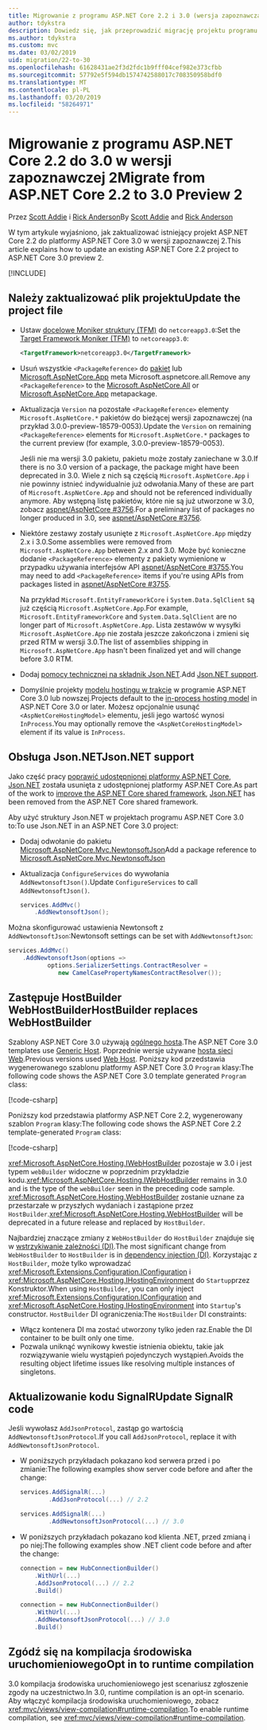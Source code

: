 ```yaml
---
title: Migrowanie z programu ASP.NET Core 2.2 i 3.0 (wersja zapoznawcza)
author: tdykstra
description: Dowiedz się, jak przeprowadzić migrację projektu programu ASP.NET Core 2.2 do platformy ASP.NET Core 3.0.
ms.author: tdykstra
ms.custom: mvc
ms.date: 03/02/2019
uid: migration/22-to-30
ms.openlocfilehash: 61628431ae2f3d2fdc1b9fff04cef982e373cfbb
ms.sourcegitcommit: 57792e5f594db1574742588017c708350958bdf0
ms.translationtype: MT
ms.contentlocale: pl-PL
ms.lasthandoff: 03/20/2019
ms.locfileid: "58264971"
---
```

# <a name="migrate-from-aspnet-core-22-to-30-preview-2"></a><span data-ttu-id="9a715-103">Migrowanie z programu ASP.NET Core 2.2 do 3.0 w wersji zapoznawczej 2</span><span class="sxs-lookup"><span data-stu-id="9a715-103">Migrate from ASP.NET Core 2.2 to 3.0 Preview 2</span></span>

<span data-ttu-id="9a715-104">Przez [Scott Addie](https://github.com/scottaddie) i [Rick Anderson](https://twitter.com/RickAndMSFT)</span><span class="sxs-lookup"><span data-stu-id="9a715-104">By [Scott Addie](https://github.com/scottaddie) and [Rick Anderson](https://twitter.com/RickAndMSFT)</span></span>

<span data-ttu-id="9a715-105">W tym artykule wyjaśniono, jak zaktualizować istniejący projekt ASP.NET Core 2.2 do platformy ASP.NET Core 3.0 w wersji zapoznawczej 2.</span><span class="sxs-lookup"><span data-stu-id="9a715-105">This article explains how to update an existing ASP.NET Core 2.2 project to ASP.NET Core 3.0 preview 2.</span></span>

[!INCLUDE[](~/includes/net-core-prereqs-all-3.0.md)]

## <a name="update-the-project-file"></a><span data-ttu-id="9a715-106">Należy zaktualizować plik projektu</span><span class="sxs-lookup"><span data-stu-id="9a715-106">Update the project file</span></span>

* <span data-ttu-id="9a715-107">Ustaw [docelowe Moniker struktury (TFM)](/dotnet/standard/frameworks#referring-to-frameworks) do `netcoreapp3.0`:</span><span class="sxs-lookup"><span data-stu-id="9a715-107">Set the [Target Framework Moniker (TFM)](/dotnet/standard/frameworks#referring-to-frameworks) to `netcoreapp3.0`:</span></span>

  ```xml
  <TargetFramework>netcoreapp3.0</TargetFramework>
  ```

* <span data-ttu-id="9a715-108">Usuń wszystkie `<PackageReference>` do [pakiet](xref:fundamentals/metapackage) lub [Microsoft.AspNetCore.App](xref:fundamentals/metapackage-app) meta Microsoft.aspnetcore.all.</span><span class="sxs-lookup"><span data-stu-id="9a715-108">Remove any `<PackageReference>` to the [Microsoft.AspNetCore.All](xref:fundamentals/metapackage) or [Microsoft.AspNetCore.App](xref:fundamentals/metapackage-app) metapackage.</span></span>

* <span data-ttu-id="9a715-109">Aktualizacja `Version` na pozostałe `<PackageReference>` elementy `Microsoft.AspNetCore.*` pakietów do bieżącej wersji zapoznawczej (na przykład 3.0.0-preview-18579-0053).</span><span class="sxs-lookup"><span data-stu-id="9a715-109">Update the `Version` on remaining `<PackageReference>` elements for `Microsoft.AspNetCore.*` packages to the current preview (for example, 3.0.0-preview-18579-0053).</span></span>

  <span data-ttu-id="9a715-110">Jeśli nie ma wersji 3.0 pakietu, pakietu może zostały zaniechane w 3.0.</span><span class="sxs-lookup"><span data-stu-id="9a715-110">If there is no 3.0 version of a package, the package might have been deprecated in 3.0.</span></span> <span data-ttu-id="9a715-111">Wiele z nich są częścią `Microsoft.AspNetCore.App` i nie powinny istnieć indywidualnie już odwołania.</span><span class="sxs-lookup"><span data-stu-id="9a715-111">Many of these are part of `Microsoft.AspNetCore.App` and should not be referenced individually anymore.</span></span> <span data-ttu-id="9a715-112">Aby wstępną listę pakietów, które nie są już utworzone w 3.0, zobacz [aspnet/AspNetCore #3756](https://github.com/aspnet/AspNetCore/issues/3756).</span><span class="sxs-lookup"><span data-stu-id="9a715-112">For a preliminary list of packages no longer produced in 3.0, see [aspnet/AspNetCore #3756](https://github.com/aspnet/AspNetCore/issues/3756).</span></span>

* <span data-ttu-id="9a715-113">Niektóre zestawy zostały usunięte z `Microsoft.AspNetCore.App` między 2.x i 3.0.</span><span class="sxs-lookup"><span data-stu-id="9a715-113">Some assemblies were removed from `Microsoft.AspNetCore.App` between 2.x and 3.0.</span></span> <span data-ttu-id="9a715-114">Może być konieczne dodanie `<PackageReference>` elementy z pakiety wymienione w przypadku używania interfejsów API [aspnet/AspNetCore #3755](https://github.com/aspnet/AspNetCore/issues/3755).</span><span class="sxs-lookup"><span data-stu-id="9a715-114">You may need to add `<PackageReference>` items if you're using APIs from packages listed in [aspnet/AspNetCore #3755](https://github.com/aspnet/AspNetCore/issues/3755).</span></span>

  <span data-ttu-id="9a715-115">Na przykład `Microsoft.EntityFrameworkCore` i `System.Data.SqlClient` są już częścią `Microsoft.AspNetCore.App`.</span><span class="sxs-lookup"><span data-stu-id="9a715-115">For example, `Microsoft.EntityFrameworkCore` and `System.Data.SqlClient` are no longer part of `Microsoft.AspNetCore.App`.</span></span> <span data-ttu-id="9a715-116">Lista zestawów w wysyłki `Microsoft.AspNetCore.App` nie została jeszcze zakończona i zmieni się przed RTM w wersji 3.0.</span><span class="sxs-lookup"><span data-stu-id="9a715-116">The list of assemblies shipping in `Microsoft.AspNetCore.App` hasn't been finalized yet and will change before 3.0 RTM.</span></span>

* <span data-ttu-id="9a715-117">Dodaj [pomocy technicznej na składnik Json.NET](#json).</span><span class="sxs-lookup"><span data-stu-id="9a715-117">Add [Json.NET support](#json).</span></span>

* <span data-ttu-id="9a715-118">Domyślnie projekty [modelu hostingu w trakcie](xref:host-and-deploy/aspnet-core-module#in-process-hosting-model) w programie ASP.NET Core 3.0 lub nowszej.</span><span class="sxs-lookup"><span data-stu-id="9a715-118">Projects default to the [in-process hosting model](xref:host-and-deploy/aspnet-core-module#in-process-hosting-model) in ASP.NET Core 3.0 or later.</span></span> <span data-ttu-id="9a715-119">Możesz opcjonalnie usunąć `<AspNetCoreHostingModel>` elementu, jeśli jego wartość wynosi `InProcess`.</span><span class="sxs-lookup"><span data-stu-id="9a715-119">You may optionally remove the `<AspNetCoreHostingModel>` element if its value is `InProcess`.</span></span>

<a name="json"></a>

## <a name="jsonnet-support"></a><span data-ttu-id="9a715-120">Obsługa Json.NET</span><span class="sxs-lookup"><span data-stu-id="9a715-120">Json.NET support</span></span>

<span data-ttu-id="9a715-121">Jako część pracy [poprawić udostępnionej platformy ASP.NET Core](https://blogs.msdn.microsoft.com/webdev/2018/10/29/a-first-look-at-changes-coming-in-asp-net-core-3-0/), [Json.NET](https://www.newtonsoft.com/json/help/html/Introduction.htm) została usunięta z udostępnionej platformy ASP.NET Core.</span><span class="sxs-lookup"><span data-stu-id="9a715-121">As part of the work to [improve the ASP.NET Core shared framework](https://blogs.msdn.microsoft.com/webdev/2018/10/29/a-first-look-at-changes-coming-in-asp-net-core-3-0/), [Json.NET](https://www.newtonsoft.com/json/help/html/Introduction.htm) has been removed from the ASP.NET Core shared framework.</span></span>

<span data-ttu-id="9a715-122">Aby użyć struktury Json.NET w projektach programu ASP.NET Core 3.0 to:</span><span class="sxs-lookup"><span data-stu-id="9a715-122">To use Json.NET in an ASP.NET Core 3.0 project:</span></span>

* <span data-ttu-id="9a715-123">Dodaj odwołanie do pakietu [Microsoft.AspNetCore.Mvc.NewtonsoftJson](https://nuget.org/packages/Microsoft.AspNetCore.Mvc.NewtonsoftJson)</span><span class="sxs-lookup"><span data-stu-id="9a715-123">Add a package reference to [Microsoft.AspNetCore.Mvc.NewtonsoftJson](https://nuget.org/packages/Microsoft.AspNetCore.Mvc.NewtonsoftJson)</span></span>
* <span data-ttu-id="9a715-124">Aktualizacja `ConfigureServices` do wywołania `AddNewtonsoftJson()`.</span><span class="sxs-lookup"><span data-stu-id="9a715-124">Update `ConfigureServices` to call `AddNewtonsoftJson()`.</span></span>

    ```csharp
    services.AddMvc()
        .AddNewtonsoftJson();
    ```

<span data-ttu-id="9a715-125">Można skonfigurować ustawienia Newtonsoft z `AddNewtonsoftJson`:</span><span class="sxs-lookup"><span data-stu-id="9a715-125">Newtonsoft settings can be set with `AddNewtonsoftJson`:</span></span>

  ```csharp
  services.AddMvc()
      .AddNewtonsoftJson(options =>
             options.SerializerSettings.ContractResolver =
                new CamelCasePropertyNamesContractResolver());
  ```

## <a name="hostbuilder-replaces-webhostbuilder"></a><span data-ttu-id="9a715-126">Zastępuje HostBuilder WebHostBuilder</span><span class="sxs-lookup"><span data-stu-id="9a715-126">HostBuilder replaces WebHostBuilder</span></span>

<span data-ttu-id="9a715-127">Szablony ASP.NET Core 3.0 używają [ogólnego hosta](xref:fundamentals/host/generic-host).</span><span class="sxs-lookup"><span data-stu-id="9a715-127">The ASP.NET Core 3.0 templates use [Generic Host](xref:fundamentals/host/generic-host).</span></span> <span data-ttu-id="9a715-128">Poprzednie wersje używane [hosta sieci Web](xref:fundamentals/host/web-host).</span><span class="sxs-lookup"><span data-stu-id="9a715-128">Previous versions used [Web Host](xref:fundamentals/host/web-host).</span></span> <span data-ttu-id="9a715-129">Poniższy kod przedstawia wygenerowanego szablonu platformy ASP.NET Core 3.0 `Program` klasy:</span><span class="sxs-lookup"><span data-stu-id="9a715-129">The following code shows the ASP.NET Core 3.0 template generated `Program` class:</span></span>

[!code-csharp[](22-to-30/samples/Program.cs?name=snippet)]

<span data-ttu-id="9a715-130">Poniższy kod przedstawia platformy ASP.NET Core 2.2, wygenerowany szablon `Program` klasy:</span><span class="sxs-lookup"><span data-stu-id="9a715-130">The following code shows the ASP.NET Core 2.2 template-generated `Program` class:</span></span>

[!code-csharp[](22-to-30/samples/Program2.2.cs?name=snippet)]

<span data-ttu-id="9a715-131"><xref:Microsoft.AspNetCore.Hosting.IWebHostBuilder> pozostaje w 3.0 i jest typem `webBuilder` widoczne w poprzednim przykładzie kodu.</span><span class="sxs-lookup"><span data-stu-id="9a715-131"><xref:Microsoft.AspNetCore.Hosting.IWebHostBuilder> remains in 3.0 and is the type of the `webBuilder` seen in the preceding code sample.</span></span> <span data-ttu-id="9a715-132"><xref:Microsoft.AspNetCore.Hosting.WebHostBuilder> zostanie uznane za przestarzałe w przyszłych wydaniach i zastąpione przez `HostBuilder`.</span><span class="sxs-lookup"><span data-stu-id="9a715-132"><xref:Microsoft.AspNetCore.Hosting.WebHostBuilder> will be deprecated in a future release and replaced by `HostBuilder`.</span></span>

<span data-ttu-id="9a715-133">Najbardziej znaczące zmiany z `WebHostBuilder` do `HostBuilder` znajduje się w [wstrzykiwanie zależności (DI)](xref:fundamentals/dependency-injection).</span><span class="sxs-lookup"><span data-stu-id="9a715-133">The most significant change from `WebHostBuilder` to `HostBuilder` is in [dependency injection (DI)](xref:fundamentals/dependency-injection).</span></span> <span data-ttu-id="9a715-134">Korzystając z `HostBuilder`, może tylko wprowadzać <xref:Microsoft.Extensions.Configuration.IConfiguration> i <xref:Microsoft.AspNetCore.Hosting.IHostingEnvironment> do `Startup`przez Konstruktor.</span><span class="sxs-lookup"><span data-stu-id="9a715-134">When using `HostBuilder`, you can only inject <xref:Microsoft.Extensions.Configuration.IConfiguration> and <xref:Microsoft.AspNetCore.Hosting.IHostingEnvironment> into `Startup`'s constructor.</span></span> <span data-ttu-id="9a715-135">`HostBuilder` DI ograniczenia:</span><span class="sxs-lookup"><span data-stu-id="9a715-135">The `HostBuilder` DI constraints:</span></span>

* <span data-ttu-id="9a715-136">Włącz kontenera DI ma zostać utworzony tylko jeden raz.</span><span class="sxs-lookup"><span data-stu-id="9a715-136">Enable the DI container to be built only one time.</span></span>
* <span data-ttu-id="9a715-137">Pozwala uniknąć wynikowy kwestie istnienia obiektu, takie jak rozwiązywanie wielu wystąpień pojedynczych wystąpień.</span><span class="sxs-lookup"><span data-stu-id="9a715-137">Avoids the resulting object lifetime issues like resolving multiple instances of singletons.</span></span>

## <a name="update-signalr-code"></a><span data-ttu-id="9a715-138">Aktualizowanie kodu SignalR</span><span class="sxs-lookup"><span data-stu-id="9a715-138">Update SignalR code</span></span>

<span data-ttu-id="9a715-139">Jeśli wywołasz `AddJsonProtocol`, zastąp go wartością `AddNewtonsoftJsonProtocol`.</span><span class="sxs-lookup"><span data-stu-id="9a715-139">If you call `AddJsonProtocol`, replace it with `AddNewtonsoftJsonProtocol`.</span></span>

* <span data-ttu-id="9a715-140">W poniższych przykładach pokazano kod serwera przed i po zmianie:</span><span class="sxs-lookup"><span data-stu-id="9a715-140">The following examples show server code before and after the change:</span></span>

  ```csharp
  services.AddSignalR(...)
          .AddJsonProtocol(...) // 2.2
  ```

  ```csharp
  services.AddSignalR(...)
          .AddNewtonsoftJsonProtocol(...) // 3.0
  ```

* <span data-ttu-id="9a715-141">W poniższych przykładach pokazano kod klienta .NET, przed zmianą i po niej:</span><span class="sxs-lookup"><span data-stu-id="9a715-141">The following examples show .NET client code before and after the change:</span></span>

  ```csharp
  connection = new HubConnectionBuilder()
      .WithUrl(...)
      .AddJsonProtocol(...) // 2.2
      .Build()
  ```

  ```csharp
  connection = new HubConnectionBuilder()
      .WithUrl(...)
      .AddNewtonsoftJsonProtocol(...) // 3.0
      .Build()
  ```

## <a name="opt-in-to-runtime-compilation"></a><span data-ttu-id="9a715-142">Zgódź się na kompilacja środowiska uruchomieniowego</span><span class="sxs-lookup"><span data-stu-id="9a715-142">Opt in to runtime compilation</span></span>

<span data-ttu-id="9a715-143">3.0 kompilacja środowiska uruchomieniowego jest scenariusz zgłoszenie zgody na uczestnictwo.</span><span class="sxs-lookup"><span data-stu-id="9a715-143">In 3.0, runtime compilation is an opt-in scenario.</span></span> <span data-ttu-id="9a715-144">Aby włączyć kompilacja środowiska uruchomieniowego, zobacz <xref:mvc/views/view-compilation#runtime-compilation>.</span><span class="sxs-lookup"><span data-stu-id="9a715-144">To enable runtime compilation, see <xref:mvc/views/view-compilation#runtime-compilation>.</span></span>
